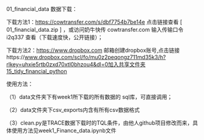 01_financial_data 数据下载：

下载方法1：https://cowtransfer.com/s/dbf7754b7be14e 点击链接查看 [ 01_financial_data.zip ] ，或访问奶牛快传 cowtransfer.com 输入传输口令 i2q337 查看（下载速度快，公开链接）；

下载方法2：https://www.dropbox.com  邮箱创建dropbox账号,点击链接https://www.dropbox.com/scl/fo/mu0z2peqongz711md35k3/h?rlkey=uhxie5rtb0zxd70xtl0bhzou4&dl=0加入共享文件夹15_tidy_financial_python

使用方法：

（1）data文件夹下有week1所下载的所有数据的 sql库，可直接调用；

（2）data文件夹下csv_exports内含有所有csv数据格式

（3）clean.py是TRACE数据下载时的TQL条件，由他人github项目修改而来，具体使用方法见week1_Finance_data.ipynb文件
